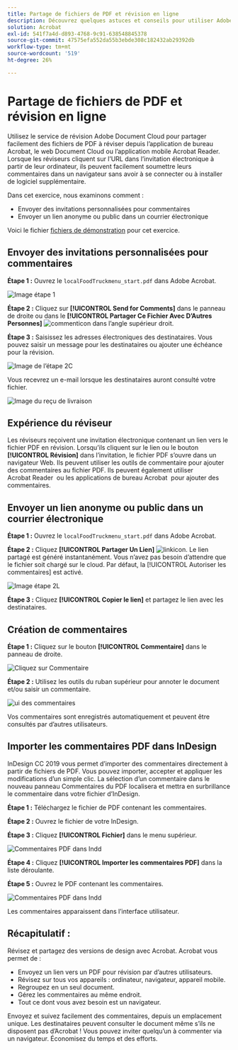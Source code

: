 ```yaml
---
title: Partage de fichiers de PDF et révision en ligne
description: Découvrez quelques astuces et conseils pour utiliser Adobe Document Cloud
solution: Acrobat
exl-id: 541f7a4d-d893-4768-9c91-638548845378
source-git-commit: 47575efa552da55b3ebde308c182432ab29392db
workflow-type: tm+mt
source-wordcount: '519'
ht-degree: 26%

---
```


# Partage de fichiers de PDF et révision en ligne

Utilisez le service de révision Adobe Document Cloud pour partager facilement des fichiers de PDF à réviser depuis l’application de bureau Acrobat, le web Document Cloud ou l’application mobile Acrobat Reader. Lorsque les réviseurs cliquent sur l’URL dans l’invitation électronique à partir de leur ordinateur, ils peuvent facilement soumettre leurs commentaires dans un navigateur sans avoir à se connecter ou à installer de logiciel supplémentaire.

Dans cet exercice, nous examinons comment :

* Envoyer des invitations personnalisées pour commentaires
* Envoyer un lien anonyme ou public dans un courrier électronique

Voici le fichier [fichiers de démonstration](assets/01_Review.zip) pour cet exercice.

## Envoyer des invitations personnalisées pour commentaires

**Étape 1 :** Ouvrez le `localFoodTruckmenu_start.pdf` dans Adobe Acrobat.

![Image étape 1](assets/Step1.png)

**Étape 2 :** Cliquez sur **[!UICONTROL Send for Comments]** dans le panneau de droite ou dans le **[!UICONTROL Partager Ce Fichier Avec D’Autres Personnes]** ![commenticon](assets/sendforcommentsicon.png)  dans l’angle supérieur droit.

**Étape 3 :** Saisissez les adresses électroniques des destinataires. Vous pouvez saisir un message pour les destinataires ou ajouter une échéance pour la révision.

![Image de l’étape 2C](assets/Step2C.png)

Vous recevrez un e-mail lorsque les destinataires auront consulté votre fichier.

![Image du reçu de livraison](assets/deliveryReceipt_Track.png)

## Expérience du réviseur

Les réviseurs reçoivent une invitation électronique contenant un lien vers le fichier PDF en révision. Lorsqu’ils cliquent sur le lien ou le bouton **[!UICONTROL Révision]** dans l’invitation, le fichier PDF s’ouvre dans un navigateur Web. Ils peuvent utiliser les outils de commentaire pour ajouter des commentaires au fichier PDF. Ils peuvent également utiliser Acrobat Reader  ou les applications de bureau Acrobat  pour ajouter des commentaires.

## Envoyer un lien anonyme ou public dans un courrier électronique

**Étape 1 :** Ouvrez le `localFoodTruckmenu_start.pdf` dans Adobe Acrobat.

**Étape 2 :** Cliquez **[!UICONTROL Partager Un Lien]** ![linkicon](assets/sendlinkicon.png). Le lien partagé est généré instantanément. Vous n’avez pas besoin d’attendre que le fichier soit chargé sur le cloud. Par défaut, la [!UICONTROL Autoriser les commentaires] est activé.

![Image étape 2L](assets/Step2L.png)

**Étape 3 :** Cliquez **[!UICONTROL Copier le lien]** et partagez le lien avec les destinataires.

## Création de commentaires

**Étape 1 :** Cliquez sur le bouton **[!UICONTROL Commentaire]** dans le panneau de droite.

![Cliquez sur Commentaire](assets/Cselect.jpg)

**Étape 2 :** Utilisez les outils du ruban supérieur pour annoter le document et/ou saisir un commentaire.

![ui des commentaires](assets/commentsui.png)

Vos commentaires sont enregistrés automatiquement et peuvent être consultés par d’autres utilisateurs.

## Importer les commentaires PDF dans InDesign

InDesign CC 2019 vous permet d’importer des commentaires directement à partir de fichiers de PDF. Vous pouvez importer, accepter et appliquer les modifications d’un simple clic. La sélection d’un commentaire dans le nouveau panneau Commentaires du PDF localisera et mettra en surbrillance le commentaire dans votre fichier d’InDesign.

**Étape 1 :** Téléchargez le fichier de PDF contenant les commentaires.

**Étape 2 :** Ouvrez le fichier de votre InDesign.

**Étape 3 :** Cliquez **[!UICONTROL Fichier]** dans le menu supérieur.

![Commentaires PDF dans Indd](assets/inddpdf.png)

**Étape 4 :** Cliquez **[!UICONTROL Importer les commentaires PDF]** dans la liste déroulante.

**Étape 5 :** Ouvrez le PDF contenant les commentaires.

![Commentaires PDF dans Indd](assets/inddpdfshown.png)

Les commentaires apparaissent dans l’interface utilisateur.

## Récapitulatif :

Révisez et partagez des versions de design avec Acrobat. Acrobat vous permet de :

* Envoyez un lien vers un PDF pour révision par d’autres utilisateurs.
* Révisez sur tous vos appareils : ordinateur, navigateur, appareil mobile.
* Regroupez en un seul document.
* Gérez les commentaires au même endroit.
* Tout ce dont vous avez besoin est un navigateur.

Envoyez et suivez facilement des commentaires, depuis un emplacement unique. Les destinataires peuvent consulter le document même s’ils ne disposent pas d’Acrobat ! Vous pouvez inviter quelqu’un à commenter via un navigateur. Économisez du temps et des efforts.

